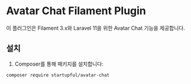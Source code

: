 # Avatar Chat Filament Plugin

이 플러그인은 Filament 3.x와 Laravel 11을 위한 Avatar Chat 기능을 제공합니다.

## 설치

1. Composer를 통해 패키지를 설치합니다:

```bash
composer require startupful/avatar-chat